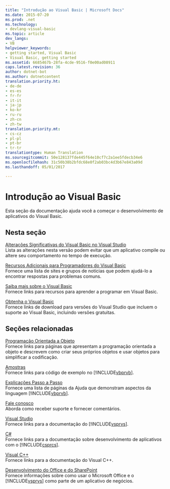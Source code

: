 ```yaml
---
title: "Introdução ao Visual Basic | Microsoft Docs"
ms.date: 2015-07-20
ms.prod: .net
ms.technology:
- devlang-visual-basic
ms.topic: article
dev_langs:
- VB
helpviewer_keywords:
- getting started, Visual Basic
- Visual Basic, getting started
ms.assetid: 6685467b-28fa-4cde-9516-f0e00ad08911
caps.latest.revision: 36
author: dotnet-bot
ms.author: dotnetcontent
translation.priority.ht:
- de-de
- es-es
- fr-fr
- it-it
- ja-jp
- ko-kr
- ru-ru
- zh-cn
- zh-tw
translation.priority.mt:
- cs-cz
- pl-pl
- pt-br
- tr-tr
translationtype: Human Translation
ms.sourcegitcommit: 50e128137fde445f64e10cf7c2a1ee5fdecb34e6
ms.openlocfilehash: 31c50b38b2bfdc68e0f2ab03bc4d3b67e843a09d
ms.lasthandoff: 05/01/2017

---
```

# <a name="getting-started-with-visual-basic"></a>Introdução ao Visual Basic
Esta seção da documentação ajuda você a começar o desenvolvimento de aplicativos do Visual Basic.  
  
## <a name="in-this-section"></a>Nesta seção  
 [Alterações Significativas do Visual Basic no Visual Studio ](breaking-changes-in-visual-studio.md)  
 Lista as alterações nesta versão podem evitar que um aplicativo compile ou altere seu comportamento no tempo de execução.  
  
 [Recursos Adicionais para Programadores do Visual Basic](../../visual-basic/getting-started/additional-resources.md)  
 Fornece uma lista de sites e grupos de notícias que podem ajudá-lo a encontrar respostas para problemas comuns.  
  
 [Saiba mais sobre o Visual Basic](http://msdn.microsoft.com/vstudio/hh388573.aspx)  
 Fornece links para recursos para aprender a programar em Visual Basic.  
  
 [Obtenha o Visual Basic](https://www.visualstudio.com/downloads/)  
 Fornece links de download para versões do Visual Studio que incluem o suporte ao Visual Basic, incluindo versões gratuitas.  
  
## <a name="related-sections"></a>Seções relacionadas  
 [Programação Orientada a Objeto](../programming-guide/concepts/object-oriented-programming.md)  
 Fornece links para páginas que apresentam a programação orientada a objeto e descrevem como criar seus próprios objetos e usar objetos para simplificar a codificação.  
  
 [Amostras](../../visual-basic/sample-applications.md)  
 Fornece links para código de exemplo no [!INCLUDE[vbprvb](../../csharp/programming-guide/concepts/linq/includes/vbprvb_md.md)].  
  
 [Explicações Passo a Passo](../../visual-basic/walkthroughs.md)  
 Fornece uma lista de páginas da Ajuda que demonstram aspectos da linguagem [!INCLUDE[vbprvb](../../csharp/programming-guide/concepts/linq/includes/vbprvb_md.md)].  
  
 [Fale conosco](https://docs.microsoft.com/visualstudio/ide/talk-to-us)  
 Aborda como receber suporte e fornecer comentários.  
  
 [Visual Studio](https://docs.microsoft.com/en-us/visualstudio/)  
 Fornece links para a documentação do [!INCLUDE[vsprvs](../../csharp/includes/vsprvs_md.md)].  
  
 [C#](../../csharp/csharp.md)  
 Fornece links para a documentação sobre desenvolvimento de aplicativos com o [!INCLUDE[csprcs](../../csharp/includes/csprcs_md.md)].  
  
 [Visual C++](https://docs.microsoft.com/cpp/)  
 Fornece links para a documentação do Visual C++.  
  
 [Desenvolvimento do Office e do SharePoint](https://msdn.microsoft.com/library/d2tx7z6d)  
 Fornece informações sobre como usar o Microsoft Office e o [!INCLUDE[vsprvs](../../csharp/includes/vsprvs_md.md)] como parte de um aplicativo de negócios.
